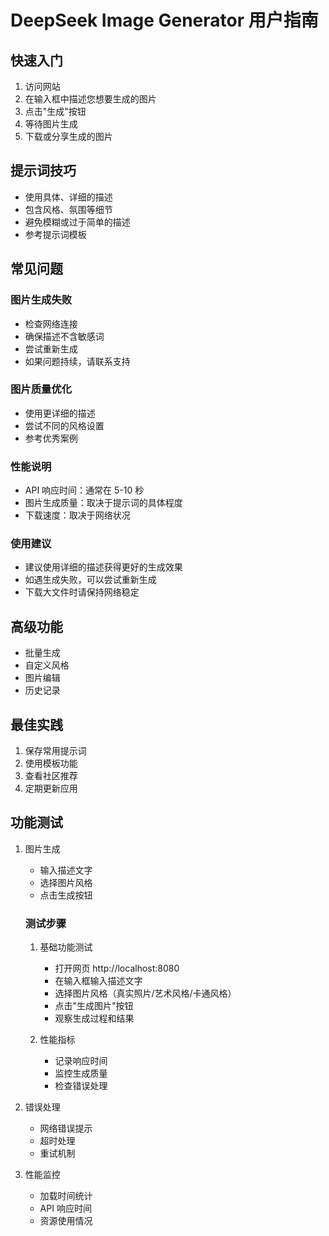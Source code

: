 # DeepSeek Image Generator 用户指南

## 快速入门
1. 访问网站
2. 在输入框中描述您想要生成的图片
3. 点击"生成"按钮
4. 等待图片生成
5. 下载或分享生成的图片

## 提示词技巧
- 使用具体、详细的描述
- 包含风格、氛围等细节
- 避免模糊或过于简单的描述
- 参考提示词模板

## 常见问题
### 图片生成失败
- 检查网络连接
- 确保描述不含敏感词
- 尝试重新生成
- 如果问题持续，请联系支持

### 图片质量优化
- 使用更详细的描述
- 尝试不同的风格设置
- 参考优秀案例

### 性能说明
- API 响应时间：通常在 5-10 秒
- 图片生成质量：取决于提示词的具体程度
- 下载速度：取决于网络状况

### 使用建议
- 建议使用详细的描述获得更好的生成效果
- 如遇生成失败，可以尝试重新生成
- 下载大文件时请保持网络稳定

## 高级功能
- 批量生成
- 自定义风格
- 图片编辑
- 历史记录

## 最佳实践
1. 保存常用提示词
2. 使用模板功能
3. 查看社区推荐
4. 定期更新应用

## 功能测试
1. 图片生成
   - 输入描述文字
   - 选择图片风格
   - 点击生成按钮

   ### 测试步骤
   1. 基础功能测试
      - 打开网页 http://localhost:8080
      - 在输入框输入描述文字
      - 选择图片风格（真实照片/艺术风格/卡通风格）
      - 点击"生成图片"按钮
      - 观察生成过程和结果

   2. 性能指标
      - 记录响应时间
      - 监控生成质量
      - 检查错误处理

2. 错误处理
   - 网络错误提示
   - 超时处理
   - 重试机制

3. 性能监控
   - 加载时间统计
   - API 响应时间
   - 资源使用情况 